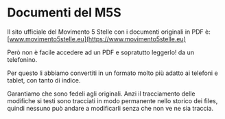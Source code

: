 # Documenti del M5S

Il sito ufficiale del Movimento 5 Stelle con i documenti originali in PDF è: [www.movimento5stelle.eu](https://www.movimento5stelle.eu)

Però non è facile accedere ad un PDF e sopratutto leggerlo! da un telefonino.

Per questo li abbiamo convertiti in un formato molto più adatto ai telefoni e tablet, con tanto di indice.

Garantiamo che sono fedeli agli originali. Anzi il tracciamento delle modifiche si testi sono tracciati in modo permanente nello storico dei files, quindi nessuno può andare a modificarli senza che non ve ne sia traccia.
